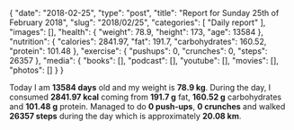 {
    "date": "2018-02-25",
    "type": "post",
    "title": "Report for Sunday 25th of February 2018",
    "slug": "2018\/02\/25",
    "categories": [
        "Daily report"
    ],
    "images": [],
    "health": {
        "weight": 78.9,
        "height": 173,
        "age": 13584
    },
    "nutrition": {
        "calories": 2841.97,
        "fat": 191.7,
        "carbohydrates": 160.52,
        "protein": 101.48
    },
    "exercise": {
        "pushups": 0,
        "crunches": 0,
        "steps": 26357
    },
    "media": {
        "books": [],
        "podcast": [],
        "youtube": [],
        "movies": [],
        "photos": []
    }
}

Today I am <strong>13584 days</strong> old and my weight is <strong>78.9 kg</strong>. During the day, I consumed <strong>2841.97 kcal</strong> coming from <strong>191.7 g</strong> fat, <strong>160.52 g</strong> carbohydrates and <strong>101.48 g</strong> protein. Managed to do <strong>0 push-ups</strong>, <strong>0 crunches</strong> and walked <strong>26357 steps</strong> during the day which is approximately <strong>20.08 km</strong>.